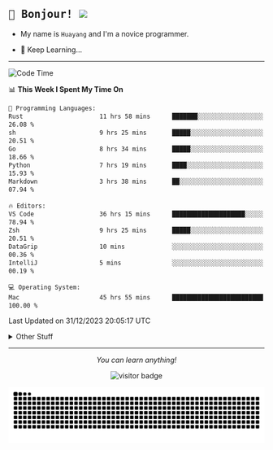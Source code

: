 <h2>
    <samp>🎉 Bonjour!  <img src="https://media.giphy.com/media/mGcNjsfWAjY5AEZNw6/giphy.gif" width="50"></samp>
</h2>

* My name is `Huayang` and I'm a novice programmer.


* 🧐 Keep Learning...

<hr>

<!--START_SECTION:waka-->
![Code Time](http://img.shields.io/badge/Code%20Time-1%2C943%20hrs%201%20min-blue)

📊 **This Week I Spent My Time On** 

```text
💬 Programming Languages: 
Rust                     11 hrs 58 mins      ███████░░░░░░░░░░░░░░░░░░   26.08 % 
sh                       9 hrs 25 mins       █████░░░░░░░░░░░░░░░░░░░░   20.51 % 
Go                       8 hrs 34 mins       █████░░░░░░░░░░░░░░░░░░░░   18.66 % 
Python                   7 hrs 19 mins       ████░░░░░░░░░░░░░░░░░░░░░   15.93 % 
Markdown                 3 hrs 38 mins       ██░░░░░░░░░░░░░░░░░░░░░░░   07.94 % 

🔥 Editors: 
VS Code                  36 hrs 15 mins      ████████████████████░░░░░   78.94 % 
Zsh                      9 hrs 25 mins       █████░░░░░░░░░░░░░░░░░░░░   20.51 % 
DataGrip                 10 mins             ░░░░░░░░░░░░░░░░░░░░░░░░░   00.36 % 
IntelliJ                 5 mins              ░░░░░░░░░░░░░░░░░░░░░░░░░   00.19 % 

💻 Operating System: 
Mac                      45 hrs 55 mins      █████████████████████████   100.00 % 
```


 Last Updated on 31/12/2023 20:05:17 UTC
<!--END_SECTION:waka-->

<details>
    <summary>Other Stuff</summary>

* 🛠️ Skills
<!-- 
<p align="center">
  <a href="https://skillicons.dev">
    <img src="https://skillicons.dev/icons?i=c,python,cpp,go,react,js,ts,rust,java,haskell,ruby,kotlin,scala,kubernetes,docker,grafana,jenkins,nginx,nestjs,nextjs,rabbitmq,postgres,kafka,redis,graphql,mysql,linux,md,git,vim,vscode,visualstudio,stackoverflow" />
  </a>
</p>
-->    
<p align="center">
    <img src="https://api.githubtrends.io/user/svg/XmchxUp/langs?time_range=one_year&include_private=True" />
    <img src="https://api.githubtrends.io/user/svg/XmchxUp/repos?time_range=one_year&include_private=True" />
</p>

* 🏆 Some GitHub statistical reports:

<p align="center">
    <img src="/github-metrics.svg" alt="github metrics" style='visibility:visible' />    
</p>

<p align="center">  
    <img height="180em" src="https://github-readme-stats.vercel.app/api?username=xmchxup&hide_border=true&show_icons=true&include_all_commits=true&bg_color=0,EC6C6C,FFD479,FFFC79,73FA79&theme=graywhite&locale=en" />
    <img height="180em" src="https://github-readme-stats.vercel.app/api/top-langs/?username=xmchxup&hide=css,scss,html&langs_count=8&hide_border=true&layout=compact&bg_color=0,73FA79,73FDFF,D783FF&theme=graywhite&locale=en" />
</p>


<img width="100%" src="https://github-profile-trophy.vercel.app/?username=xmchxup&column=7" />

</details>


<hr>


<p align="center">
    <i>You can learn anything!</i>
    <p align="center">
        <img src="https://visitor-badge.laobi.icu/badge?page_id=xmchxup" alt="visitor badge"/>       
    </p>
</p>

<picture>
  <source media="(prefers-color-scheme: dark)" srcset="https://raw.githubusercontent.com/XmchxUp/XmchxUp/output/github-snake-dark.svg" />
  <source media="(prefers-color-scheme: light)" srcset="https://raw.githubusercontent.com/XmchxUp/XmchxUp/output/github-snake.svg" />
  <img alt="github-snake" src="https://raw.githubusercontent.com/XmchxUp/XmchxUp/output/github-snake.svg" />
</picture>


